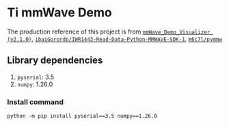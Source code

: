 # Ti mmWave Demo

The production reference of this project is from [`mmWave_Demo_Visualizer (v2.1.0)`](https://dev.ti.com/gallery/view/mmwave/mmWave_Demo_Visualizer/ver/2.1.0/), [`ibaiGorordo/IWR1443-Read-Data-Python-MMWAVE-SDK-1`](https://github.com/ibaiGorordo/IWR1443-Read-Data-Python-MMWAVE-SDK-1), [`m6c7l/pymmw`](https://github.com/m6c7l/pymmw)

## Library dependencies

1. `pyserial`: 3.5
2. `numpy`: 1.26.0

### Install command

```cli
python -m pip install pyserial==3.5 numpy==1.26.0
```

